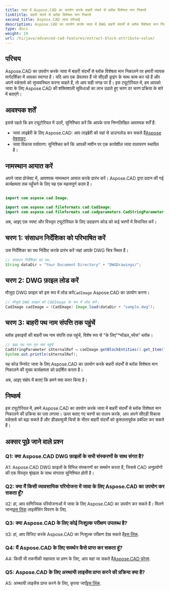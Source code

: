 ```yaml
---
title: जावा में Aspose.CAD का उपयोग करके बाहरी संदर्भ से ब्लॉक विशेषता मान निकालें
linktitle: बाहरी संदर्भ से ब्लॉक विशेषता मान निकालें
second_title: Aspose.CAD जावा एपीआई
description: Aspose.CAD का उपयोग करके जावा में DWG बाहरी संदर्भों से ब्लॉक विशेषता मान निकालने पर हमारा ट्यूटोरियल देखें। अपने CAD विकास वर्कफ़्लो को सहजता से बढ़ाएँ।
type: docs
weight: 19
url: /hi/java/advanced-cad-features/extract-block-attribute-value/
---
```

## परिचय

Aspose.CAD का उपयोग करके जावा में बाहरी संदर्भों से ब्लॉक विशेषता मान निकालने पर हमारी व्यापक मार्गदर्शिका में आपका स्वागत है। यदि आप एक डेवलपर हैं जो सीएडी ड्राइंग के साथ काम कर रहे हैं और अपने वर्कफ़्लो को सुव्यवस्थित करना चाहते हैं, तो आप सही जगह पर हैं। इस ट्यूटोरियल में, हम आपको जावा के लिए Aspose.CAD की शक्तिशाली सुविधाओं का लाभ उठाते हुए चरण दर चरण प्रक्रिया के बारे में बताएंगे।

## आवश्यक शर्तें

इससे पहले कि हम ट्यूटोरियल में उतरें, सुनिश्चित करें कि आपके पास निम्नलिखित आवश्यक शर्तें हैं:

-  जावा लाइब्रेरी के लिए Aspose.CAD: आप लाइब्रेरी को यहां से डाउनलोड कर सकते हैं[Aspose वेबसाइट](https://releases.aspose.com/cad/java/).
- जावा विकास पर्यावरण: सुनिश्चित करें कि आपकी मशीन पर एक कार्यशील जावा वातावरण स्थापित है।

## नामस्थान आयात करें

अपने जावा प्रोजेक्ट में, आवश्यक नामस्थान आयात करके प्रारंभ करें। Aspose.CAD द्वारा प्रदान की गई कार्यक्षमता तक पहुँचने के लिए यह एक महत्वपूर्ण कदम है।

```java

import com.aspose.cad.Image;

import com.aspose.cad.fileformats.cad.CadImage;
import com.aspose.cad.fileformats.cad.cadparameters.CadStringParameter;
```

अब, आइए एक स्पष्ट और विस्तृत ट्यूटोरियल के लिए उदाहरण कोड को कई चरणों में विभाजित करें।

## चरण 1: संसाधन निर्देशिका को परिभाषित करें

उस निर्देशिका का पथ निर्दिष्ट करके प्रारंभ करें जहां आपके DWG चित्र स्थित हैं।

```java
// संसाधन निर्देशिका का पथ.
String dataDir = "Your Document Directory" + "DWGDrawings/";
```

## चरण 2: DWG फ़ाइल लोड करें

मौजूदा DWG फ़ाइल को इस रूप में लोड करें`CadImage` Aspose.CAD का उपयोग करना।

```java
// मौजूदा DWG फ़ाइल को CADImage के रूप में लोड करें।
CadImage cadImage = (CadImage) Image.load(dataDir + "sample.dwg");
```

## चरण 3: बाहरी पथ नाम संपत्ति तक पहुंचें

ब्लॉक इकाइयों की बाहरी पथ नाम संपत्ति तक पहुंचें, विशेष रूप से "के लिए"*मॉडल_स्पेस" ब्लॉक।

```java
// बाह्य पथ नाम गुण तक पहुंचें
CadStringParameter sXternalRef = cadImage.getBlockEntities().get_Item("*MODEL_SPACE").getXRefPathName();
System.out.println(sXternalRef);
```

यह कोड स्निपेट जावा के लिए Aspose.CAD का उपयोग करके बाहरी संदर्भों से ब्लॉक विशेषता मान निकालने की मुख्य कार्यक्षमता को प्रदर्शित करता है।

अब, आइए संक्षेप में बताएं कि हमने क्या कवर किया है।

## निष्कर्ष

इस ट्यूटोरियल में, हमने Aspose.CAD का उपयोग करके जावा में बाहरी संदर्भों से ब्लॉक विशेषता मान निकालने की प्रक्रिया का पता लगाया। ऊपर बताए गए चरणों का पालन करके, आप अपने सीएडी विकास वर्कफ़्लो को बढ़ा सकते हैं और डीडब्ल्यूजी चित्रों के भीतर बाहरी संदर्भों को कुशलतापूर्वक प्रबंधित कर सकते हैं।

## अक्सर पूछे जाने वाले प्रश्न

### Q1: क्या Aspose.CAD DWG फ़ाइलों के सभी संस्करणों के साथ संगत है?

A1: Aspose.CAD DWG फ़ाइलों के विभिन्न संस्करणों का समर्थन करता है, जिससे CAD अनुप्रयोगों की एक विस्तृत श्रृंखला के साथ संगतता सुनिश्चित होती है।

### Q2: क्या मैं किसी व्यावसायिक परियोजना में जावा के लिए Aspose.CAD का उपयोग कर सकता हूँ?

 उ2: हां, आप वाणिज्यिक परियोजनाओं में जावा के लिए Aspose.CAD का उपयोग कर सकते हैं। मिलने जाना[इस लिंक](https://purchase.aspose.com/buy) लाइसेंसिंग विवरण के लिए.

### Q3: क्या Aspose.CAD के लिए कोई निःशुल्क परीक्षण उपलब्ध है?

 उ3: हां, आप विजिट करके Aspose.CAD का निःशुल्क परीक्षण देख सकते हैं[इस लिंक](https://releases.aspose.com/).

### Q4: मैं Aspose.CAD के लिए समर्थन कैसे प्राप्त कर सकता हूं?

 A4: किसी भी तकनीकी सहायता या प्रश्न के लिए, आप यहां जा सकते हैं[Aspose.CAD फोरम](https://forum.aspose.com/c/cad/19).

### Q5: Aspose.CAD के लिए अस्थायी लाइसेंस प्राप्त करने की प्रक्रिया क्या है?

 A5: अस्थायी लाइसेंस प्राप्त करने के लिए, कृपया जाएँ[इस लिंक](https://purchase.aspose.com/temporary-license/).